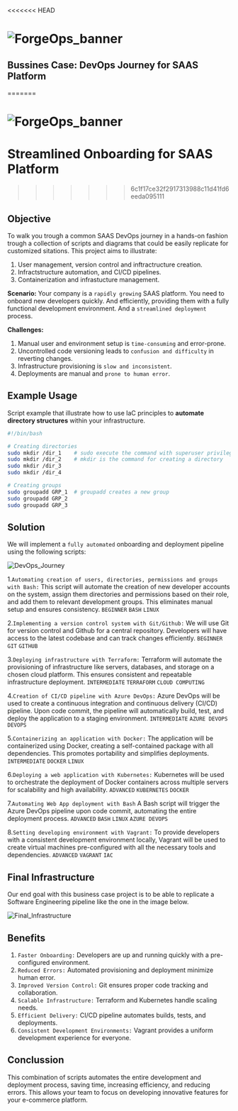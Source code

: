 <<<<<<< HEAD
# ![ForgeOps_banner](images/ForgeOps_banner.jpg)

## Bussines Case: DevOps Journey for SAAS Platform
=======
# ![ForgeOps_banner](https://github.com/AleMorales9011/ForgeOps/blob/64f408d1f4b92a6722a3e303f56ac0805c46aece/010-IMAGES/ForgeOps-removebg-preview.png)

# Streamlined Onboarding for SAAS Platform
>>>>>>> 6c1f17ce32f2917313988c11d41fd6eeda095111

## Objective

To walk you trough a common SAAS DevOps journey in a hands-on fashion trough a collection of scripts and diagrams that could be easily replicate for customized sitations. This project aims to illustrate:

1. User management, version control and inftractructure creation.
2. Infractstructure automation, and CI/CD pipelines.
3. Containerization and infrastucture management.

**Scenario:** Your company is a `rapidly growing` SAAS platform. You need to onboard new developers quickly. And efficiently, providing them with a fully functional development environment. And a `streamlined deployment` process.

**Challenges:**

1. Manual user and environment setup is `time-consuming` and error-prone.
2. Uncontrolled code versioning leads to `confusion and difficulty` in reverting changes.
3. Infrastructure provisioning is `slow and inconsistent`.
4. Deployments are manual and `prone to human error`.

## Example Usage

Script example that illustrate how to use IaC principles to **automate directory structures** within your infrastructure.

```bash
#!/bin/bash

# Creating directories
sudo mkdir /dir_1    # sudo execute the command with superuser privileges
sudo mkdir /dir_2    # mkdir is the command for creating a directory
sudo mkdir /dir_3
sudo mkdir /dir_4

# Creating groups
sudo groupadd GRP_1  # groupadd creates a new group
sudo groupadd GRP_2
sudo groupadd GRP_3

```

## Solution

We will implement a `fully automated` onboarding and deployment pipeline using the following scripts:

![DevOps_Journey](images/ForgeOps_diagram.png)

1.`Automating creation of users, directories, permissions and groups with Bash:`
This script will automate the creation of new developer accounts on the system, assign them directories and permissions based on their role, and add them to relevant development groups. This eliminates manual setup and ensures consistency.
`BEGINNER` `BASH` `LINUX`

2.`Implementing a version control system with Git/Github:`
We will use Git for version control and Github for a central repository. Developers will have access to the latest codebase and can track changes efficiently.
`BEGINNER` `GIT` `GITHUB`

3.`Deploying infrastructure with Terraform:`
Terraform will automate the provisioning of infrastructure like servers, databases, and storage on a chosen cloud platform. This ensures consistent and repeatable infrastructure deployment.
`INTERMEDIATE` `TERRAFORM` `CLOUD COMPUTING`

4.`Creation of CI/CD pipeline with Azure DevOps:`
Azure DevOps will be used to create a continuous integration and continuous delivery (CI/CD) pipeline. Upon code commit, the pipeline will automatically build, test, and deploy the application to a staging environment.
`INTERMEDIATE` `AZURE DEVOPS` `DEVOPS`

5.`Containerizing an application with Docker:`
The application will be containerized using Docker, creating a self-contained package with all dependencies. This promotes portability and simplifies deployments.
`INTERMEDIATE` `DOCKER` `LINUX`

6.`Deploying a web application with Kubernetes:`
Kubernetes will be used to orchestrate the deployment of Docker containers across multiple servers for scalability and high availability.
`ADVANCED` `KUBERNETES` `DOCKER`

7.`Automating Web App deployment with Bash`
A Bash script will trigger the Azure DevOps pipeline upon code commit, automating the entire deployment process.
`ADVANCED` `BASH` `LINUX` `AZURE DEVOPS`

8.`Setting developing environment with Vagrant:`
To provide developers with a consistent development environment locally, Vagrant will be used to create virtual machines pre-configured with all the necessary tools and dependencies.
`ADVANCED` `VAGRANT` `IAC`

## Final Infrastructure

Our end goal with this business case project is to be able to replicate a Software Engineering pipeline like the one in the image below.

![Final_Infrastructure](images/ForgeOps_final_infrastructure.png)

## Benefits

1. `Faster Onboarding:` Developers are up and running quickly with a pre-configured environment.
2. `Reduced Errors:` Automated provisioning and deployment minimize human error.
3. `Improved Version Control:` Git ensures proper code tracking and collaboration.
4. `Scalable Infrastructure:` Terraform and Kubernetes handle scaling needs.
5. `Efficient Delivery:` CI/CD pipeline automates builds, tests, and deployments.
6. `Consistent Development Environments:` Vagrant provides a uniform development experience for everyone.

## Conclussion

This combination of scripts automates the entire development and deployment process, saving time, increasing efficiency, and reducing errors. This allows your team to focus on developing innovative features for your e-commerce platform.
